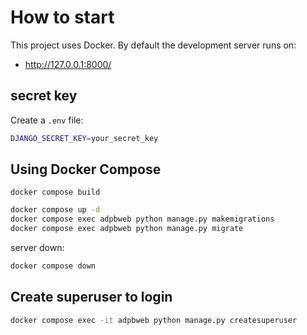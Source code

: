 # How to start

This project uses Docker. By default the development server runs on:
- http://127.0.0.1:8000/

## secret key
Create a `.env` file:
```bash
DJANGO_SECRET_KEY=your_secret_key
```

## Using Docker Compose

```
docker compose build
```

```bash
docker compose up -d
docker compose exec adpbweb python manage.py makemigrations
docker compose exec adpbweb python manage.py migrate
```

server down:
```bash
docker compose down
```

## Create superuser to login

```bash
docker compose exec -it adpbweb python manage.py createsuperuser
```